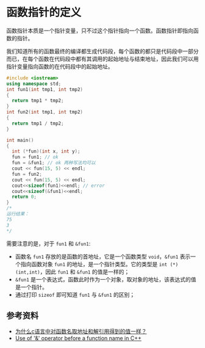 # 函数指针的定义

函数指针本质是一个指针变量，只不过这个指针指向一个函数。函数指针即指向函数的指针。

我们知道所有的函数最终的编译都生成代码段，每个函数的都只是代码段中一部分而已，在每个函数在代码段中都有其调用的起始地址与结束地址，因此我们可以用指针变量指向函数的在代码段中的起始地址。

```cpp
#include <iostream>
using namespace std;
int fun1(int tmp1, int tmp2)
{
  return tmp1 * tmp2;
}
int fun2(int tmp1, int tmp2)
{
  return tmp1 / tmp2;
}

int main()
{
  int (*fun)(int x, int y); 
  fun = fun1; // ok
  fun = &fun1; // ok 两种写法均可以
  cout << fun(15, 5) << endl; 
  fun = fun2;
  cout << fun(15, 5) << endl; 
  cout<<sizeof(fun1)<<endl; // error
  cout<<sizeof(&fun1)<<endl;
  return 0;
}
/*
运行结果：
75
3
*/
```

需要注意的是，对于 `fun1` 和 `&fun1`:

- 函数名 `fun1` 存放的是函数的首地址，它是一个函数类型 `void`，`&fun1` 表示一个指向函数对象 `fun1` 的地址，是一个指针类型。它的类型是 `int (*)(int,int)`，因此 `fun1` 和 `&fun1` 的值是一样的；
- `&fun1` 是一个表达式，函数此时作为一个对象，取对象的地址，该表达式的值是一个指针。
- 通过打印 `sizeof` 即可知道 `fun1` 与 `&fun1` 的区别；

## 参考资料

- [为什么c语言中对函数名取地址和解引用得到的值一样？](https://www.zhihu.com/question/293674445)
- [Use of '&' operator before a function name in C++](https://stackoverflow.com/questions/23776784/use-of-operator-before-a-function-name-in-c)
